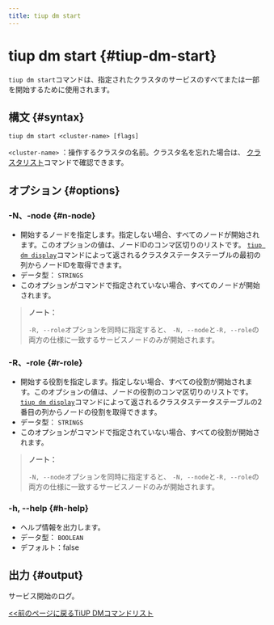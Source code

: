 ```yaml
---
title: tiup dm start
---
```


# tiup dm start {#tiup-dm-start}

`tiup dm start`コマンドは、指定されたクラスタのサービスのすべてまたは一部を開始するために使用されます。

## 構文 {#syntax}

```shell
tiup dm start <cluster-name> [flags]
```

`<cluster-name>` ：操作するクラスタの名前。クラスタ名を忘れた場合は、 [クラスタリスト](/tiup/tiup-component-dm-list.md)コマンドで確認できます。

## オプション {#options}

### -N、-node {#n-node}

-   開始するノードを指定します。指定しない場合、すべてのノードが開始されます。このオプションの値は、ノードIDのコンマ区切りのリストです。 [`tiup dm display`](/tiup/tiup-component-dm-display.md)コマンドによって返されるクラスタステータステーブルの最初の列からノードIDを取得できます。
-   データ型： `STRINGS`
-   このオプションがコマンドで指定されていない場合、すべてのノードが開始されます。

> **ノート：**
>
> `-R, --role`オプションを同時に指定すると、 `-N, --node`と`-R, --role`の両方の仕様に一致するサービスノードのみが開始されます。

### -R、-role {#r-role}

-   開始する役割を指定します。指定しない場合、すべての役割が開始されます。このオプションの値は、ノードの役割のコンマ区切りのリストです。 [`tiup dm display`](/tiup/tiup-component-dm-display.md)コマンドによって返されるクラスタステータステーブルの2番目の列からノードの役割を取得できます。
-   データ型： `STRINGS`
-   このオプションがコマンドで指定されていない場合、すべての役割が開始されます。

> **ノート：**
>
> `-N, --node`オプションを同時に指定すると、 `-N, --node`と`-R, --role`の両方の仕様に一致するサービスノードのみが開始されます。

### -h, --help {#h-help}

-   ヘルプ情報を出力します。
-   データ型： `BOOLEAN`
-   デフォルト：false

## 出力 {#output}

サービス開始のログ。

[&lt;&lt;前のページに戻るTiUP DMコマンドリスト](/tiup/tiup-component-dm.md#command-list)
